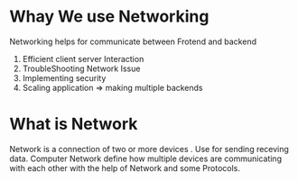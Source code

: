 # Whay We use Networking 
Networking helps for communicate between Frotend and backend

1. Efficient client server Interaction
2. TroubleShooting Network Issue
3. Implementing security 
4. Scaling application => making multiple backends


# What is Network
Network is a connection of two or more devices . Use for sending receving data. Computer Network define how multiple devices are communicating with each other with the help of Network and some Protocols.
